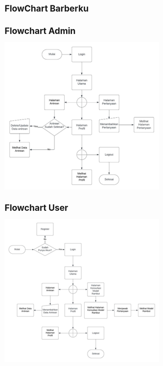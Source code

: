 # FlowChart Barberku

# Flowchart Admin
![Alt text](FlowChart/FlowChartAdmin.jpeg)

# Flowchart User
![Alt text](FlowChart/FlowchartUser.jpeg)